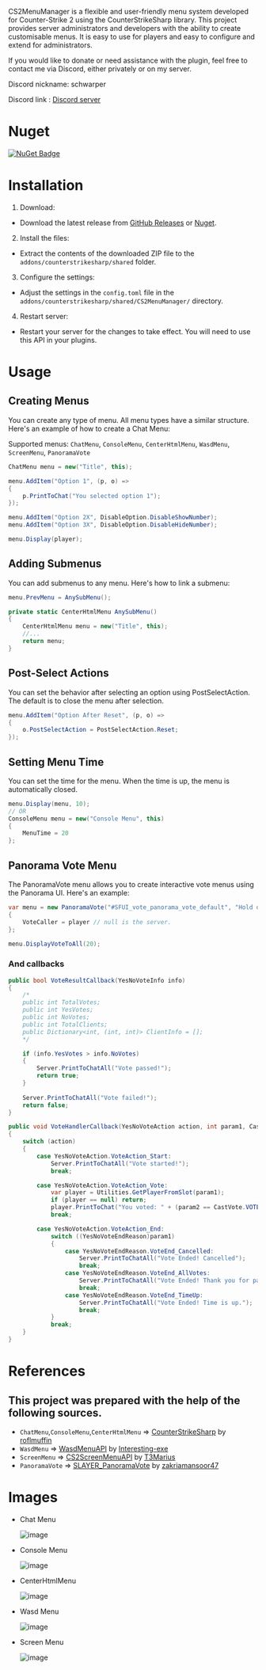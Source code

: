 CS2MenuManager is a flexible and user-friendly menu system developed for Counter-Strike 2 using the CounterStrikeSharp library. This project provides server administrators and developers with the ability to create customisable menus. It is easy to use for players and easy to configure and extend for administrators.

If you would like to donate or need assistance with the plugin, feel free to contact me via Discord, either privately or on my server.

Discord nickname: schwarper

Discord link : [Discord server](https://discord.gg/4zQfUzjk36)

# Nuget
[![NuGet Badge](https://img.shields.io/nuget/v/CS2MenuManager)](https://www.nuget.org/packages/CS2MenuManager)

# Installation 

1. Download:
* Download the latest release from [GitHub Releases](https://github.com/schwarper/CS2MenuManager/releases) or [Nuget](https://www.nuget.org/packages/CS2MenuManager).
2. Install the files:
* Extract the contents of the downloaded ZIP file to the `addons/counterstrikesharp/shared` folder.
3. Configure the settings:
* Adjust the settings in the `config.toml` file in the `addons/counterstrikesharp/shared/CS2MenuManager/` directory.
4. Restart server:
* Restart your server for the changes to take effect. You will need to use this API in your plugins.

# Usage

## Creating Menus
You can create any type of menu. All menu types have a similar structure. Here's an example of how to create a Chat Menu:

Supported menus: `ChatMenu`, `ConsoleMenu`, `CenterHtmlMenu`, `WasdMenu`, `ScreenMenu`, `PanoramaVote`
```csharp
ChatMenu menu = new("Title", this);

menu.AddItem("Option 1", (p, o) =>
{
    p.PrintToChat("You selected option 1");
});

menu.AddItem("Option 2X", DisableOption.DisableShowNumber);
menu.AddItem("Option 3X", DisableOption.DisableHideNumber);

menu.Display(player);
```

## Adding Submenus
You can add submenus to any menu. Here's how to link a submenu:
```csharp
menu.PrevMenu = AnySubMenu();

private static CenterHtmlMenu AnySubMenu()
{
    CenterHtmlMenu menu = new("Title", this);
    //...
    return menu;
}
```

## Post-Select Actions
You can set the behavior after selecting an option using PostSelectAction. The default is to close the menu after selection.
```csharp
menu.AddItem("Option After Reset", (p, o) =>
{
    o.PostSelectAction = PostSelectAction.Reset;
});
```

## Setting Menu Time
You can set the time for the menu. When the time is up, the menu is automatically closed.
```csharp
menu.Display(menu, 10);
// OR
ConsoleMenu menu = new("Console Menu", this)
{
    MenuTime = 20
};
```

## Panorama Vote Menu
The PanoramaVote menu allows you to create interactive vote menus using the Panorama UI. Here's an example:
```csharp
var menu = new PanoramaVote("#SFUI_vote_panorama_vote_default", "Hold on, Let me Cook", VoteResultCallback, VoteHandlerCallback, this)
{
    VoteCaller = player // null is the server.
};

menu.DisplayVoteToAll(20);
```
### And callbacks
```csharp
public bool VoteResultCallback(YesNoVoteInfo info)
{
    /*
    public int TotalVotes;
    public int YesVotes;
    public int NoVotes;
    public int TotalClients;
    public Dictionary<int, (int, int)> ClientInfo = [];
    */

    if (info.YesVotes > info.NoVotes)
    {
        Server.PrintToChatAll("Vote passed!");
        return true;
    }
    
    Server.PrintToChatAll("Vote failed!");
    return false;
}

public void VoteHandlerCallback(YesNoVoteAction action, int param1, CastVote param2)
{
    switch (action)
    {
        case YesNoVoteAction.VoteAction_Start:
            Server.PrintToChatAll("Vote started!");
            break;

        case YesNoVoteAction.VoteAction_Vote:
            var player = Utilities.GetPlayerFromSlot(param1);
            if (player == null) return;
            player.PrintToChat("You voted: " + (param2 == CastVote.VOTE_OPTION1 ? "Yes" : "No"));
            break;

        case YesNoVoteAction.VoteAction_End:
            switch ((YesNoVoteEndReason)param1)
            {
                case YesNoVoteEndReason.VoteEnd_Cancelled:
                    Server.PrintToChatAll("Vote Ended! Cancelled");
                    break;
                case YesNoVoteEndReason.VoteEnd_AllVotes:
                    Server.PrintToChatAll("Vote Ended! Thank you for participating.");
                    break;
                case YesNoVoteEndReason.VoteEnd_TimeUp:
                    Server.PrintToChatAll("Vote Ended! Time is up.");
                    break;
            }
            break;
    }
}
```

# References
## This project was prepared with the help of the following sources.
* `ChatMenu`,`ConsoleMenu`,`CenterHtmlMenu` => [CounterStrikeSharp](https://github.com/roflmuffin/CounterStrikeSharp) by [roflmuffin](https://github.com/roflmuffin)
* `WasdMenu` => [WasdMenuAPI](https://github.com/Interesting-exe/WASDMenuAPI) by [Interesting-exe](https://github.com/Interesting-exe)
* `ScreenMenu` => [CS2ScreenMenuAPI](https://github.com/T3Marius/CS2ScreenMenuAPI) by [T3Marius](https://github.com/T3Marius)
* `PanoramaVote` => [SLAYER_PanoramaVote](https://github.com/zakriamansoor47/SLAYER_PanoramaVote) by [zakriamansoor47](https://github.com/zakriamansoor47)

# Images
* Chat Menu

  ![image](https://github.com/user-attachments/assets/c14922aa-26cb-49d7-af50-c2e78f032c16)
* Console Menu

  ![image](https://github.com/user-attachments/assets/86d188a7-c7a3-4b8c-923e-c4fa2e81d9d1)
* CenterHtmlMenu

  ![image](https://github.com/user-attachments/assets/c0c0198a-01b1-46a1-8222-250b8ae1ec80)
* Wasd Menu

  ![image](https://github.com/user-attachments/assets/1fa862c9-dbc2-451a-9d32-fb2b6c4cc4df)
* Screen Menu

  ![image](https://github.com/user-attachments/assets/54bc171f-c5f1-4d2c-88e2-4951395c9dae)
